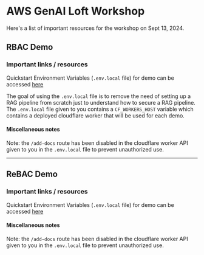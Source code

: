 # AWS GenAI Loft Workshop

Here's a list of important resources for the workshop on Sept 13, 2024.

## RBAC Demo
### Important links / resources
Quickstart Environment Variables (`.env.local` file) for demo can be accessed [here]()

The goal of using the `.env.local` file is to remove the need of setting up a RAG pipeline from scratch just to understand how to secure a RAG pipeline. The `.env.local` file given to you contains a `CF_WORKERS_HOST` variable which contains a deployed cloudflare worker that will be used for each demo.

#### Miscellaneous notes
Note: the `/add-docs` route has been disabled in the cloudflare worker API given to you in the `.env.local` file to prevent unauthorized use.

---
## ReBAC Demo
### Important links / resources
Quickstart Environment Variables (`.env.local` file) for demo can be accessed [here]()

#### Miscellaneous notes
Note: the `/add-docs` route has been disabled in the cloudflare worker API given to you in the `.env.local` file to prevent unauthorized use.
